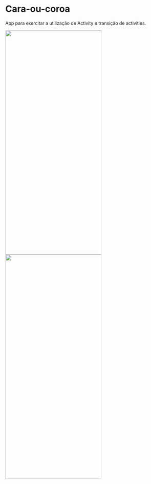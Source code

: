 # Cara-ou-coroa
App para exercitar a utilização de Activity e transição de activities. 

<img src="https://raw.githubusercontent.com/loryalves/Cara-ou-Coroa/master/app/src/main/res/imglogo.png" width="300" height="700">
<img src="https://raw.githubusercontent.com/loryalves/Cara-ou-Coroa/master/app/src/main/res/imgresult.png" width="300" height="700">
